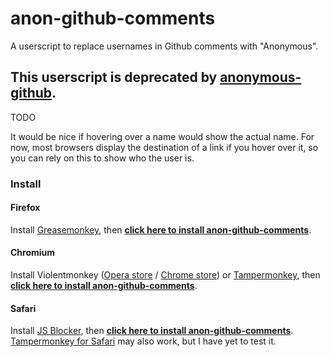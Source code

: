 # anon-github-comments

A userscript to replace usernames in Github comments with "Anonymous".

## This userscript is deprecated by [anonymous-github](https://github.com/nokaa/anonymous-github).

TODO

It would be nice if hovering over a name would show the actual name. For now,
most browsers display the destination of a link if you hover over it, so you
can rely on this to show who the user is.

### Install

#### Firefox

Install [Greasemonkey](https://addons.mozilla.org/en-US/firefox/addon/greasemonkey/), then **[click here to install anon-github-comments](https://raw.githubusercontent.com/nokaa/anon-github-comments/master/anon-github-comments.user.js)**.

#### Chromium

Install Violentmonkey ([Opera store](https://addons.opera.com/en/extensions/details/violent-monkey/) / [Chrome store](https://chrome.google.com/webstore/detail/violent-monkey/jinjaccalgkegednnccohejagnlnfdag)) or [Tampermonkey](https://tampermonkey.net/), then **[click here to install anon-github-comments](https://raw.githubusercontent.com/nokaa/anon-github-comments/master/anon-github-comments.user.js)**.

#### Safari

Install [JS Blocker](http://jsblocker.toggleable.com/), then **[click here to install anon-github-comments](https://raw.githubusercontent.com/nokaa/anon-github-comments/master/anon-github-comments.user.js)**. [Tampermonkey for Safari](http://tampermonkey.net/?browser=safari) may also work, but I have yet to test it.
